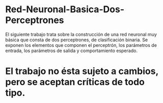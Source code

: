 # Red-Neuronal-Basica-Dos-Perceptrones
El siguiente trabajo trata sobre la construcción de una red neuronal muy básica que consta de dos perceptrones, de clasificación binaria.
Se exponen los elementos que componen el perceptrón, los parámetros de entrada, los parámetros de salida y comportamiento esperado.
# El trabajo no ésta sujeto a cambios, pero se aceptan críticas de todo tipo.

